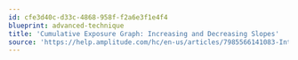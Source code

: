```yaml
---
id: cfe3d40c-d33c-4868-958f-f2a6e3f1e4f4
blueprint: advanced-technique
title: 'Cumulative Exposure Graph: Increasing and Decreasing Slopes'
source: 'https://help.amplitude.com/hc/en-us/articles/7985566141083-Interpret-the-cumulative-exposures-graph-Increasing-and-decreasing-slopes'
---
```

